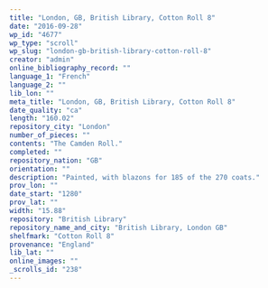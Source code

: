 ```yaml
---
title: "London, GB, British Library, Cotton Roll 8"
date: "2016-09-28"
wp_id: "4677"
wp_type: "scroll"
wp_slug: "london-gb-british-library-cotton-roll-8"
creator: "admin"
online_bibliography_record: ""
language_1: "French"
language_2: ""
lib_lon: ""
meta_title: "London, GB, British Library, Cotton Roll 8"
date_quality: "ca"
length: "160.02"
repository_city: "London"
number_of_pieces: ""
contents: "The Camden Roll."
completed: ""
repository_nation: "GB"
orientation: ""
description: "Painted, with blazons for 185 of the 270 coats."
prov_lon: ""
date_start: "1280"
prov_lat: ""
width: "15.88"
repository: "British Library"
repository_name_and_city: "British Library, London GB"
shelfmark: "Cotton Roll 8"
provenance: "England"
lib_lat: ""
online_images: ""
_scrolls_id: "238"
---
```



